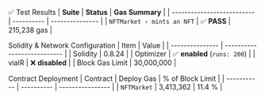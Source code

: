 ✅ Test Results
| **Suite**                  | **Status** | **Gas Summary** |
| -------------------------- | ---------- | --------------- |
| `NFTMarket › mints an NFT` | ✅ **PASS** | 215,238 gas     |


Solidity & Network Configuration
| Item            | Value                       |
| --------------- | --------------------------- |
| Solidity        | 0.8.24                      |
| Optimizer       | ✅ **enabled** (`runs: 200`) |
| viaIR           | ❌ **disabled**              |
| Block Gas Limit | 30,000,000                  |

Contract Deployment
| Contract    | Deploy Gas | % of Block Limit |
| ----------- | ---------- | ---------------- |
| `NFTMarket` | 3,413,362  | 11.4 %           |
